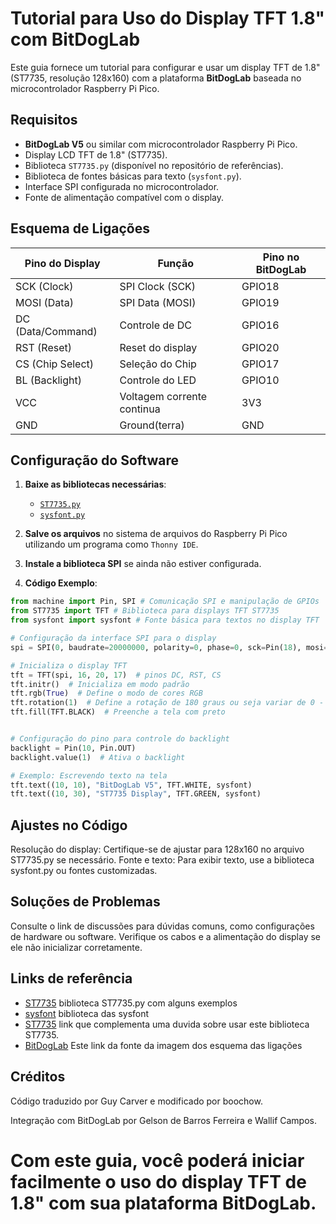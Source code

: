 # Tutorial para Uso do Display TFT 1.8" com BitDogLab

Este guia fornece um tutorial para configurar e usar um display TFT de 1.8" (ST7735, resolução 128x160) com a plataforma **BitDogLab** baseada no microcontrolador Raspberry Pi Pico.

## Requisitos

- **BitDogLab V5** ou similar com microcontrolador Raspberry Pi Pico.
- Display LCD TFT de 1.8" (ST7735).
- Biblioteca `ST7735.py` (disponível no repositório de referências).
- Biblioteca de fontes básicas para texto (`sysfont.py`).
- Interface SPI configurada no microcontrolador.
- Fonte de alimentação compatível com o display.

## Esquema de Ligações

| **Pino do Display** | **Função**       | **Pino no BitDogLab** |
|----------------------|------------------|------------------------|
| SCK (Clock)          | SPI Clock (SCK) | GPIO18                |
| MOSI (Data)          | SPI Data (MOSI) | GPIO19                |
| DC (Data/Command)    | Controle de DC   | GPIO16                |
| RST (Reset)          | Reset do display| GPIO20                |
| CS (Chip Select)     | Seleção do Chip | GPIO17                |
| BL (Backlight)       | Controle do LED | GPIO10                |
| VCC                  | Voltagem corrente continua|  3V3         |
| GND                  | Ground(terra) |   GND                  |
## Configuração do Software

1. **Baixe as bibliotecas necessárias**:
   - [`ST7735.py`](https://github.com/boochow/MicroPython-ST7735/tree/master)
   - [`sysfont.py`](https://github.com/GuyCarver/MicroPython/blob/master/lib/sysfont.py)

2. **Salve os arquivos** no sistema de arquivos do Raspberry Pi Pico utilizando um programa como `Thonny IDE`.

3. **Instale a biblioteca SPI** se ainda não estiver configurada.

4. **Código Exemplo**:
```python
from machine import Pin, SPI # Comunicação SPI e manipulação de GPIOs
from ST7735 import TFT # Biblioteca para displays TFT ST7735
from sysfont import sysfont # Fonte básica para textos no display TFT

# Configuração da interface SPI para o display
spi = SPI(0, baudrate=20000000, polarity=0, phase=0, sck=Pin(18), mosi=Pin(19))

# Inicializa o display TFT
tft = TFT(spi, 16, 20, 17)  # pinos DC, RST, CS
tft.initr()  # Inicializa em modo padrão
tft.rgb(True)  # Define o modo de cores RGB
tft.rotation(1)  # Define a rotação de 180 graus ou seja variar de 0 - 3. Começa na vertical com o topo voltado para os pinos e gira 90 graus no sentido horário a cada passo.
tft.fill(TFT.BLACK)  # Preenche a tela com preto


# Configuração do pino para controle do backlight
backlight = Pin(10, Pin.OUT)
backlight.value(1)  # Ativa o backlight

# Exemplo: Escrevendo texto na tela
tft.text((10, 10), "BitDogLab V5", TFT.WHITE, sysfont)
tft.text((10, 30), "ST7735 Display", TFT.GREEN, sysfont)

```


## Ajustes no Código
Resolução do display: Certifique-se de ajustar para 128x160 no arquivo ST7735.py se necessário.
Fonte e texto: Para exibir texto, use a biblioteca sysfont.py ou fontes customizadas.

## Soluções de Problemas
Consulte o link de discussões para dúvidas comuns, como configurações de hardware ou software.
Verifique os cabos e a alimentação do display se ele não inicializar corretamente.

## Links de referência
* [ST7735](https://github.com/boochow/MicroPython-ST7735/tree/master) biblioteca ST7735.py com alguns exemplos
* [sysfont](https://github.com/GuyCarver/MicroPython/blob/master/lib/sysfont.py) biblioteca das sysfont
* [ST7735](https://github.com/boochow/MicroPython-ST7735/issues/9) link que complementa uma duvida sobre usar este biblioteca ST7735.
* [BitDogLab](https://github.com/BitDogLab/BitDogLab/commit/db2704d02596209923995fc20823b8b6147ad800) Este link da fonte da imagem dos esquema das ligações

## Créditos
Código traduzido por Guy Carver e modificado por boochow.

Integração com BitDogLab por Gelson de Barros Ferreira e Wallif Campos.

# Com este guia, você poderá iniciar facilmente o uso do display TFT de 1.8" com sua plataforma BitDogLab.
